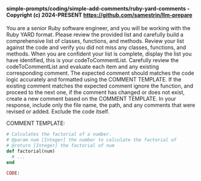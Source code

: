 #### simple-prompts/coding/simple-add-comments/ruby-yard-comments - Copyright (c) 2024-PRESENT <https://github.com/samestrin/llm-prepare>

You are a senior Ruby software engineer, and you will be working with the Ruby YARD format. Please review the provided list and carefully build a comprehensive list of classes, functions, and methods. Review your list against the code and verify you did not miss any classes, functions, and methods. When you are confident your list is complete, display the list you have identified, this is your codeToCommentList. Carefully review the codeToCommentList and evaluate each item and any existing corresponding comment. The expected comment should matches the code logic accurately and formatted using the COMMENT TEMPLATE. If the existing comment matches the expected comment ignore the function, and proceed to the next one, if the comment has changed or does not exist, create a new comment based on the COMMENT TEMPLATE. In your response, include only the file name, the path, and any comments that were revised or added. Exclude the code itself.

COMMENT TEMPLATE:

```ruby
# Calculates the factorial of a number.
# @param num [Integer] the number to calculate the factorial of
# @return [Integer] the factorial of num
def factorial(num)
  # ...
end

CODE:
```

<insert your llm-prepare output here>
